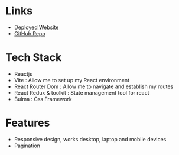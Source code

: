 # Links

- [ Deployed Website](https://recipes-react-chi.vercel.app/)
- [ GitHub Repo ](https://github.com/alicetra/recipes-react/)

# Tech Stack

- Reactjs
- Vite : Allow me to set up my React environment
- React Router Dom : Allow me to navigate and establish my routes
- React Redux & toolkit : State management tool for react
- Bulma : Css Framework

# Features

- Responsive design, works desktop, laptop and mobile devices
- Pagination

